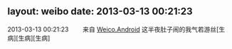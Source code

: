 layout: weibo
date: 2013-03-13 00:21:23
---
2013-03-13 00:21:23  &nbsp;&nbsp;&nbsp;&nbsp;&nbsp;&nbsp; 来自 <a href="http://app.weibo.com/t/feed/l4RWD" rel="nofollow">Weico.Android</a>
这半夜肚子闹的我气若游丝[生病][生病][生病] ​​​
